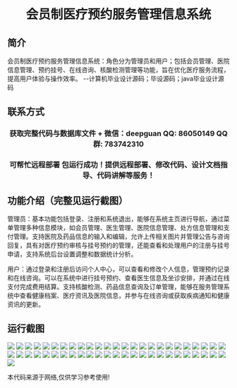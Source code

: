 <p><h1 align="center">会员制医疗预约服务管理信息系统</h1></p>

## 简介
会员制医疗预约服务管理信息系统：角色分为管理员和用户；包括会员管理、医院信息管理、预约挂号、在线咨询、核酸检测管理等功能，旨在优化医疗服务流程，提高用户体验与操作效率。    --计算机毕业设计源码；毕设源码；java毕业设计源码


## 联系方式
<p><h3 align="center">获取完整代码与数据库文件 + 微信：deepguan QQ: 86050149 QQ群: 783742310</h3></p>
<p><h3 align="center">可帮忙远程部署 包运行成功！提供远程部署、修改代码、设计文档指导、代码讲解等服务！</h3></p>

## 功能介绍（完整见运行截图）
管理员：基本功能包括登录、注册和系统退出，能够在系统主页进行导航，通过菜单管理多种信息模块，如会员管理、医生管理、医院信息管理、处方信息管理和支付管理。支持医院及药品信息的输入和编辑，允许上传相关图片并管理公告与咨询回复，具有对医疗预约审核与挂号预约的管理，还能查看和处理用户的注册与挂号申请，支持系统后台设置调整和数据统计分析。

用户：通过登录和注册后访问个人中心，可以查看和修改个人信息，管理预约记录和在线咨询。可以在系统中进行挂号预约、查看医生信息及坐诊安排，并通过在线支付完成费用结算。支持核酸检测、药品信息查询及订单管理，能够在服务管理系统中查看健康档案、医疗资讯及医院信息，并参与在线咨询或获取疾病通知和健康资讯的更新。


## 运行截图
![](img/001.jpg)
![](img/002.jpg)
![](img/003.jpg)
![](img/004.jpg)
![](img/005.jpg)
![](img/006.jpg)
![](img/007.jpg)
![](img/008.jpg)
![](img/009.jpg)
![](img/010.jpg)
![](img/011.jpg)
![](img/012.jpg)
![](img/013.jpg)
![](img/014.jpg)
![](img/015.jpg)
![](img/016.jpg)
![](img/017.jpg)
![](img/018.jpg)
![](img/019.jpg)
![](img/020.jpg)
![](img/021.jpg)
![](img/022.jpg)
![](img/023.jpg)
![](img/024.jpg)
![](img/025.jpg)
![](img/026.jpg)
![](img/027.jpg)
![](img/028.jpg)
![](img/029.jpg)
![](img/030.jpg)
![](img/031.jpg)
![](img/032.jpg)
![](img/033.jpg)
![](img/034.jpg)
![](img/035.jpg)
![](img/036.jpg)
![](img/037.jpg)
![](img/038.jpg)
![](img/039.jpg)
![](img/040.jpg)
![](img/041.jpg)
![](img/042.jpg)
![](img/043.jpg)
![](img/044.jpg)
![](img/045.jpg)
![](img/046.jpg)
![](img/047.jpg)
![](img/048.jpg)
![](img/049.jpg)
![](img/050.jpg)
![](img/051.jpg)

<p>本代码来源于网络,仅供学习参考使用!</p>
